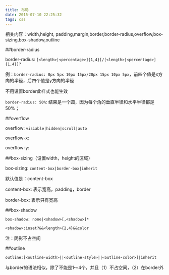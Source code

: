 ```yaml
---
title: 布局
date: 2015-07-10 22:25:32
tags: css
---
```


相关内容：width,height, padding,margin,border,border-radius,overflow,box-sizing,box-shadow,outline

##border-radius

border-radius: `[<length>|<percentage>]{1,4}[/[<length>|<percentage>]{1,4}]?`


例：`border-radius: 0px 5px 10px 15px/20px 15px 10px 5px`，前四个值是x方向的半径，后四个值是y方向的半径

不用设置border此样式也能生效

`border-radius: 50%`: 结果是一个圆，因为每个角的垂直半径和水平半径都是50%；

##overflow

overflow: `visiable|hidden|scroll|auto`

overflow-x:

overflow-y:

##box-sizing（设置width，height的区域）

box-sizing: `content-box|border-box|inherit`

默认值是：content-box

content-box:  表示宽高，padding，border

border-box: 表示只有宽高

##box-shadow

`box-shadow: none|<shadow>[,<shadow>]*`

`<shadow>:inset?&&<length>{2,4}&&color`


注：阴影不占空间

##outline

`outline:[<outline-width>||<outline-style>||<outline-color>]|inherit`

 与border的语法相似，除了不能是1～4个，并且（1）不占空间，（2）在border外
